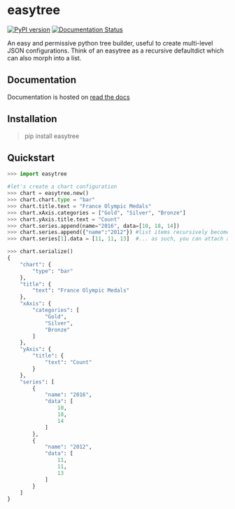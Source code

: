 # easytree

[![PyPI version](https://badge.fury.io/py/easytree.svg)](https://badge.fury.io/py/easytree) [![Documentation Status](https://readthedocs.org/projects/easytree/badge/?version=latest)](https://easytree.readthedocs.io/en/latest/?badge=latest) 

An easy and permissive python tree builder, useful to create multi-level JSON configurations. Think of an easytree as a recursive defaultdict which can also morph into a list.

## Documentation
Documentation is hosted on [read the docs](https://easytree.readthedocs.io/en/latest/)

## Installation
> pip install easytree

## Quickstart 
```python
>>> import easytree

#let's create a chart configuration
>>> chart = easytree.new()
>>> chart.chart.type = "bar"
>>> chart.title.text = "France Olympic Medals"
>>> chart.xAxis.categories = ["Gold", "Silver", "Bronze"]
>>> chart.yAxis.title.text = "Count"
>>> chart.series.append(name="2016", data=[10, 18, 14])
>>> chart.series.append({"name":"2012"}) #list items recursively become nodes
>>> chart.series[1].data = [11, 11, 13]  #... as such, you can attach attributes

>>> chart.serialize()
{
    "chart": {
        "type": "bar"
    },
    "title": {
        "text": "France Olympic Medals"
    },
    "xAxis": {
        "categories": [
            "Gold",
            "Silver",
            "Bronze"
        ]
    },
    "yAxis": {
        "title": {
            "text": "Count"
        }
    },
    "series": [
        {
            "name": "2016",
            "data": [
                10,
                18,
                14
            ]
        },
        {
            "name": "2012",
            "data": [
                11,
                11,
                13
            ]
        }
    ]
}
```
